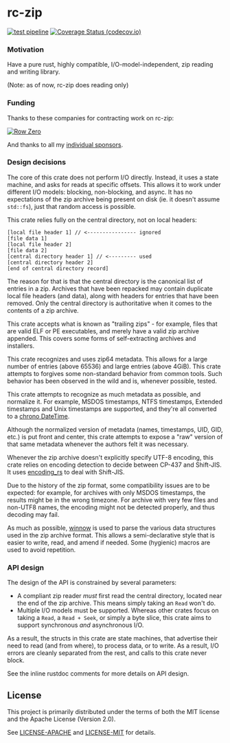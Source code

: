 # rc-zip

[![test pipeline](https://github.com/fasterthanlime/rc-zip/actions/workflows/test.yml/badge.svg)](https://github.com/fasterthanlime/rc-zip/actions/workflows/test.yml?query=branch%3Amain)
[![Coverage Status (codecov.io)](https://codecov.io/gh/fasterthanlime/rc-zip/branch/main/graph/badge.svg)](https://codecov.io/gh/fasterthanlime/rc-zip/)

### Motivation

Have a pure rust, highly compatible, I/O-model-independent, zip reading and
writing library.

(Note: as of now, rc-zip does reading only)

### Funding

Thanks to these companies for contracting work on rc-zip:

[![Row Zero](./static/row-zero.svg)](https://rowzero.io)

And thanks to all my [individual sponsors](https://fasterthanli.me/donate).

### Design decisions

The core of this crate does not perform I/O directly. Instead, it uses a state
machine, and asks for reads at specific offsets. This allows it to work under
different I/O models: blocking, non-blocking, and async. It has no expectations
of the zip archive being present on disk (ie. it doesn't assume `std::fs`), just
that random access is possible.

This crate relies fully on the central directory, not on local headers:

```
[local file header 1] // <---------------- ignored
[file data 1]
[local file header 2]
[file data 2]
[central directory header 1] // <--------- used
[central directory header 2]
[end of central directory record]
```

The reason for that is that the central directory is the canonical list of
entries in a zip. Archives that have been repacked may contain duplicate local
file headers (and data), along with headers for entries that have been removed.
Only the central directory is authoritative when it comes to the contents of a
zip archive.

This crate accepts what is known as "trailing zips" - for example, files that
are valid ELF or PE executables, and merely have a valid zip archive appended.
This covers some forms of self-extracting archives and installers.

This crate recognizes and uses zip64 metadata. This allows for a large number
of entries (above 65536) and large entries (above 4GiB). This crate attempts to
forgives some non-standard behavior from common tools. Such behavior has been
observed in the wild and is, whenever possible, tested.

This crate attempts to recognize as much metadata as possible, and normalize
it. For example, MSDOS timestamps, NTFS timestamps, Extended timestamps and
Unix timestamps are supported, and they're all converted to a [chrono
DateTime<Utc>](https://crates.io/crates/chrono).

Although the normalized version of metadata (names, timestamps, UID, GID, etc.)
is put front and center, this crate attempts to expose a "raw" version of
that same metadata whenever the authors felt it was necessary.

Whenever the zip archive doesn't explicitly specify UTF-8 encoding, this crate
relies on encoding detection to decide between CP-437 and Shift-JIS. It uses
[encoding_rs](https://crates.io/crates/encoding_rs) to deal with Shift-JIS.

Due to the history of the zip format, some compatibility issues are to be
expected: for example, for archives with only MSDOS timestamps, the results
might be in the wrong timezone. For archive with very few files and non-UTF8
names, the encoding might not be detected properly, and thus decoding may fail.

As much as possible, [winnow](https://crates.io/crates/winnow) is used to parse the
various data structures used in the zip archive format. This allows a
semi-declarative style that is easier to write, read, and amend if needed.
Some (hygienic) macros are used to avoid repetition.

### API design

The design of the API is constrained by several parameters:

  * A compliant zip reader *must* first read the central directory, located
  near the end of the zip archive. This means simply taking an `Read` won't do.
  * Multiple I/O models must be supported. Whereas other crates focus on
  taking a `Read`, a `Read + Seek`, or simply a byte slice, this crate aims
  to support synchronous *and* asynchronous I/O.

As a result, the structs in this crate are state machines, that advertise
their need to read (and from where), to process data, or to write. As a
result, I/O errors are cleanly separated from the rest, and calls to this
crate never block.

See the inline rustdoc comments for more details on API design.

## License

This project is primarily distributed under the terms of both the MIT license
and the Apache License (Version 2.0).

See [LICENSE-APACHE](LICENSE-APACHE) and [LICENSE-MIT](LICENSE-MIT) for details.
